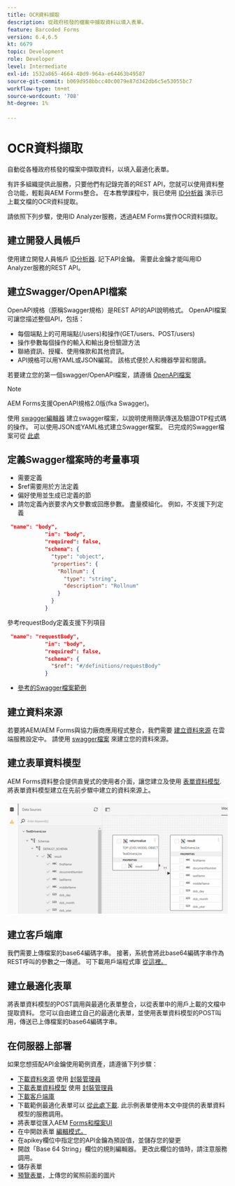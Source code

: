 ```yaml
---
title: OCR資料擷取
description: 從政府核發的檔案中擷取資料以填入表單。
feature: Barcoded Forms
version: 6.4,6.5
kt: 6679
topic: Development
role: Developer
level: Intermediate
exl-id: 1532a865-4664-40d9-964a-e64463b49587
source-git-commit: b069d958bbcc40c0079e87d342db6c5e53055bc7
workflow-type: tm+mt
source-wordcount: '708'
ht-degree: 1%

---
```


# OCR資料擷取

自動從各種政府核發的檔案中擷取資料，以填入最適化表單。

有許多組織提供此服務，只要他們有記錄完善的REST API，您就可以使用資料整合功能，輕鬆與AEM Forms整合。 在本教學課程中，我已使用 [ID分析器](https://www.idanalyzer.com/) 演示已上載文檔的OCR資料提取。

請依照下列步驟，使用ID Analyzer服務，透過AEM Forms實作OCR資料擷取。

## 建立開發人員帳戶

使用建立開發人員帳戶 [ID分析器](https://portal.idanalyzer.com/signin.html). 記下API金鑰。 需要此金鑰才能叫用ID Analyzer服務的REST API。

## 建立Swagger/OpenAPI檔案

OpenAPI規格（原稱Swagger規格）是REST API的API說明格式。 OpenAPI檔案可讓您描述整個API，包括：

* 每個端點上的可用端點(/users)和操作(GET/users、POST/users)
* 操作參數每個操作的輸入和輸出身份驗證方法
* 聯絡資訊、授權、使用條款和其他資訊。
* API規格可以用YAML或JSON編寫。 該格式便於人和機器學習和閱讀。

若要建立您的第一個swagger/OpenAPI檔案，請遵循 [OpenAPI檔案](https://swagger.io/docs/specification/2-0/basic-structure/)

>[!NOTE]
> AEM Forms支援OpenAPI規格2.0版(fka Swagger)。

使用 [swagger編輯器](https://editor.swagger.io/) 建立swagger檔案，以說明使用簡訊傳送及驗證OTP程式碼的操作。 可以使用JSON或YAML格式建立Swagger檔案。 已完成的Swagger檔案可從 [此處](assets/drivers-license-swagger.zip)

## 定義Swagger檔案時的考量事項

* 需要定義
* $ref需要用於方法定義
* 偏好使用並生成已定義的節
* 請勿定義內嵌要求內文參數或回應參數。 盡量模組化。 例如，不支援下列定義

```json
 "name": "body",
            "in": "body",
            "required": false,
            "schema": {
              "type": "object",
              "properties": {
                "Rollnum": {
                  "type": "string",
                  "description": "Rollnum"
                }
              }
            }
```

參考requestBody定義支援下列項目

```json
 "name": "requestBody",
            "in": "body",
            "required": false,
            "schema": {
              "$ref": "#/definitions/requestBody"
            }
```

* [參考的Swagger檔案範例](assets/sample-swagger.json)

## 建立資料來源

若要將AEM/AEM Forms與協力廠商應用程式整合，我們需要 [建立資料來源](https://experienceleague.adobe.com/docs/experience-manager-learn/forms/ic-web-channel-tutorial/parttwo.html) 在雲端服務設定中。 請使用 [swagger檔案](assets/drivers-license-swagger.zip) 來建立您的資料來源。

## 建立表單資料模型

AEM Forms資料整合提供直覺式的使用者介面，讓您建立及使用 [表單資料模型](https://experienceleague.adobe.com/docs/experience-manager-65/forms/form-data-model/create-form-data-models.html). 將表單資料模型建立在先前步驟中建立的資料來源上。

![fdm](assets/test-dl-fdm.PNG)

## 建立客戶端庫

我們需要上傳檔案的base64編碼字串。 接著，系統會將此base64編碼字串作為REST呼叫的參數之一傳遞。
可下載用戶端程式庫 [從這裡。](assets/drivers-license-client-lib.zip)

## 建立最適化表單

將表單資料模型的POST調用與最適化表單整合，以從表單中的用戶上載的文檔中提取資料。 您可以自由建立自己的最適化表單，並使用表單資料模型的POST叫用，傳送已上傳檔案的base64編碼字串。

## 在伺服器上部署

如果您想搭配API金鑰使用範例資產，請遵循下列步驟：

* [下載資料來源](assets/drivers-license-source.zip) 使用 [封裝管理員](http://localhost:4502/crx/packmgr/index.jsp)
* [下載表單資料模型](assets/drivers-license-fdm.zip) 使用 [封裝管理員](http://localhost:4502/crx/packmgr/index.jsp)
* [下載客戶端庫](assets/drivers-license-client-lib.zip)
* 下載範例最適化表單可以 [從此處下載](assets/adaptive-form-dl.zip). 此示例表單使用本文中提供的表單資料模型的服務調用。
* 將表單從匯入AEM [Forms和檔案UI](http://localhost:4502/aem/forms.html/content/dam/formsanddocuments)
* 在中開啟表單 [編輯模式。](http://localhost:4502/editor.html/content/forms/af/driverslicenseandpassport.html)
* 在apikey欄位中指定您的API金鑰為預設值，並儲存您的變更
* 開啟「Base 64 String」欄位的規則編輯器。 更改此欄位的值時，請注意服務調用。
* 儲存表單
* [預覽表單](http://localhost:4502/content/dam/formsanddocuments/driverslicenseandpassport/jcr:content?wcmmode=disabled)，上傳您的駕照前面的圖片
